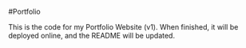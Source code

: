 #Portfolio

This is the code for my Portfolio Website (v1). When finished, it will be deployed online, and the README will be updated. 
